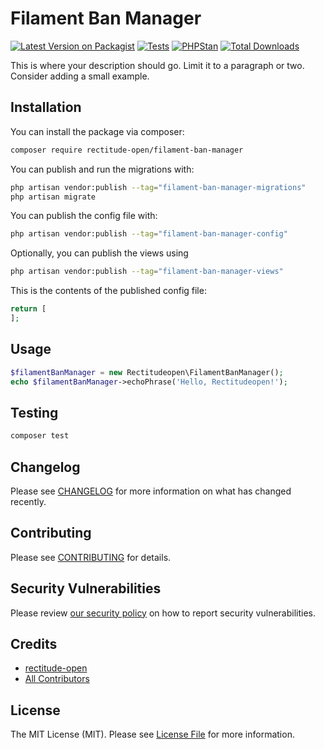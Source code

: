 # Filament Ban Manager

[![Latest Version on Packagist](https://img.shields.io/packagist/v/rectitude-open/filament-ban-manager.svg?style=flat-square)](https://packagist.org/packages/rectitude-open/filament-ban-manager)
[![Tests](https://github.com/rectitude-open/filament-ban-manager/actions/workflows/run-tests.yml/badge.svg)](https://github.com/rectitude-open/filament-ban-manager/actions/workflows/run-tests.yml)
[![PHPStan](https://img.shields.io/badge/PHPStan-level%205-brightgreen)](https://phpstan.org/)
[![Total Downloads](https://img.shields.io/packagist/dt/rectitude-open/filament-ban-manager.svg?style=flat-square)](https://packagist.org/packages/rectitude-open/filament-ban-manager)


This is where your description should go. Limit it to a paragraph or two. Consider adding a small example.

## Installation

You can install the package via composer:

```bash
composer require rectitude-open/filament-ban-manager
```

You can publish and run the migrations with:

```bash
php artisan vendor:publish --tag="filament-ban-manager-migrations"
php artisan migrate
```

You can publish the config file with:

```bash
php artisan vendor:publish --tag="filament-ban-manager-config"
```

Optionally, you can publish the views using

```bash
php artisan vendor:publish --tag="filament-ban-manager-views"
```

This is the contents of the published config file:

```php
return [
];
```

## Usage

```php
$filamentBanManager = new Rectitudeopen\FilamentBanManager();
echo $filamentBanManager->echoPhrase('Hello, Rectitudeopen!');
```

## Testing

```bash
composer test
```

## Changelog

Please see [CHANGELOG](CHANGELOG.md) for more information on what has changed recently.

## Contributing

Please see [CONTRIBUTING](.github/CONTRIBUTING.md) for details.

## Security Vulnerabilities

Please review [our security policy](../../security/policy) on how to report security vulnerabilities.

## Credits

- [rectitude-open](https://github.com/rectitude-open)
- [All Contributors](../../contributors)

## License

The MIT License (MIT). Please see [License File](LICENSE.md) for more information.
